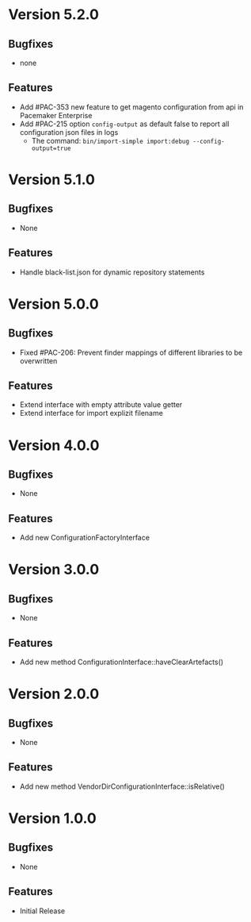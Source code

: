 # Version 5.2.0

## Bugfixes

* none

## Features

* Add #PAC-353 new feature to get magento configuration from api in Pacemaker Enterprise
* Add #PAC-215 option `config-output` as default false to report all configuration json files in logs
  * The command: `bin/import-simple import:debug --config-output=true`
# Version 5.1.0

## Bugfixes

* None

## Features

* Handle black-list.json for dynamic repository statements
 
# Version 5.0.0

## Bugfixes

* Fixed #PAC-206: Prevent finder mappings of different libraries to be overwritten

## Features

* Extend interface with empty attribute value getter
* Extend interface for import explizit filename

# Version 4.0.0

## Bugfixes

* None

## Features

* Add new ConfigurationFactoryInterface

# Version 3.0.0

## Bugfixes

* None

## Features

* Add new method ConfigurationInterface::haveClearArtefacts()

# Version 2.0.0

## Bugfixes

* None

## Features

* Add new method VendorDirConfigurationInterface::isRelative()

# Version 1.0.0

## Bugfixes

* None

## Features

* Initial Release